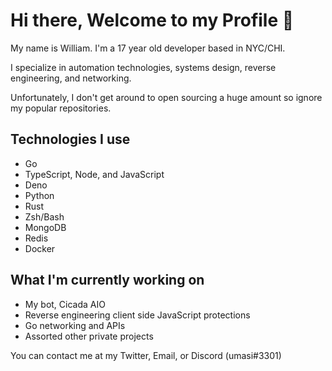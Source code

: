 # Hi there, Welcome to my Profile 👋

My name is William. I'm a 17 year old developer based in NYC/CHI.

I specialize in automation technologies, systems design, reverse engineering, and networking.

Unfortunately, I don't get around to open sourcing a huge amount so ignore my popular repositories.

## Technologies I use
- Go
- TypeScript, Node, and JavaScript
- Deno
- Python
- Rust
- Zsh/Bash
- MongoDB
- Redis
- Docker

## What I'm currently working on
- My bot, Cicada AIO
- Reverse engineering client side JavaScript protections
- Go networking and APIs
- Assorted other private projects

You can contact me at my Twitter, Email, or Discord (umasi#3301)
